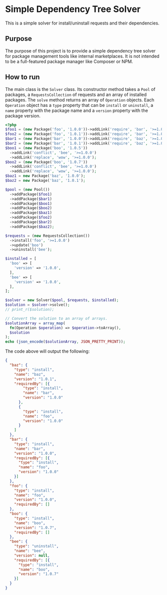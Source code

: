 # Simple Dependency Tree Solver

This is a simple solver for install/uninstall requests and their dependencies.

## Purpose

The purpose of this project is to provide a simple dependency tree solver for package management tools like internal marketplaces. It is not intended to be a full-featured package manager like Composer or NPM.

## How to run

The main class is the `Solver` class. Its constructor method takes a `Pool` of packages, a `RequestsCollection` of requests and an array of installed packages. The `solve` method returns an array of `Operation` objects. Each `Operation` object has a `type` property that can be `install` or `uninstall`, a `name` property with the package name and a `version` property with the package version.

```php
<?php
$foo1 = (new Package('foo', '1.0.0'))->addLink('require', 'bar', '>=1.0.0');
$foo2 = (new Package('foo', '1.0.1'))->addLink('require', 'bar', '>=1.0.1');
$bar1 = (new Package('bar', '1.0.0'))->addLink('require', 'baz', '>=1.0.0');
$bar2 = (new Package('bar', '1.0.1'))->addLink('require', 'baz', '>=1.0.5');
$boo1 = (new Package('boo', '1.0.5'))
  ->addLink('conflict', 'bee', '>=1.0.0')
  ->addLink('replace', 'wow', '>=1.0.0');
$boo2 = (new Package('boo', '1.0.7'))
  ->addLink('conflict', 'bee', '>=1.0.0')
  ->addLink('replace', 'wow', '>=1.0.0');
$baz1 = new Package('baz', '1.0.0');
$baz2 = new Package('baz', '1.0.1');

$pool = (new Pool())
  ->addPackage($foo1)
  ->addPackage($bar1)
  ->addPackage($boo1)
  ->addPackage($boo2)
  ->addPackage($baz1)
  ->addPackage($foo2)
  ->addPackage($bar2)
  ->addPackage($baz2);

$requests = (new RequestsCollection())
  ->install('foo', '>=1.0.0')
  ->update('boo')
  ->uninstall('bee');

$installed = [
  'boo' => [
    'version' => '1.0.0',
  ],
  'bee' => [
    'version' => '1.0.0',
  ],
];

$solver = new Solver($pool, $requests, $installed);
$solution = $solver->solve();
// print_r($solution);

// Convert the solution to an array of arrays.
$solutionArray = array_map(
  fn(Operation $operation) => $operation->toArray(),
  $solution
);
echo (json_encode($solutionArray, JSON_PRETTY_PRINT));
```

The code above will output the following:

```json
{
  "baz": {
    "type": "install",
    "name": "baz",
    "version": "1.0.1",
    "requiredBy": [{
        "type": "install",
        "name": "bar",
        "version": "1.0.0"
      },
      {
        "type": "install",
        "name": "foo",
        "version": "1.0.0"
      }
    ]
  },
  "bar": {
    "type": "install",
    "name": "bar",
    "version": "1.0.0",
    "requiredBy": [{
      "type": "install",
      "name": "foo",
      "version": "1.0.0"
    }]
  },
  "foo": {
    "type": "install",
    "name": "foo",
    "version": "1.0.0",
    "requiredBy": []
  },
  "boo": {
    "type": "install",
    "name": "boo",
    "version": "1.0.7",
    "requiredBy": []
  },
  "bee": {
    "type": "uninstall",
    "name": "bee",
    "version": null,
    "requiredBy": [{
      "type": "install",
      "name": "boo",
      "version": "1.0.7"
    }]
  }
}
```
